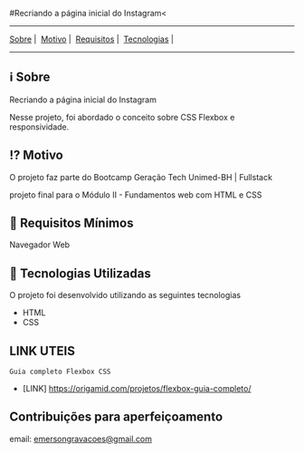 #Recriando a página inicial do Instagram<

___


  <a href="#information_source-sobre">Sobre</a>&nbsp;|&nbsp;
  <a href="#interrobang-motivo">Motivo</a>&nbsp;|&nbsp;
  <a href="#seedling-requisitos-mínimos">Requisitos</a>&nbsp;|&nbsp;
  <a href="#rocket-tecnologias-utilizadas">Tecnologias</a>&nbsp;|&nbsp;
  


___


 


## :information_source: Sobre

Recriando a página inicial do Instagram

Nesse projeto, foi abordado o conceito sobre CSS Flexbox e responsividade.

## :interrobang: Motivo

O projeto faz parte do Bootcamp Geração Tech Unimed-BH | Fullstack

projeto final para o Módulo II - Fundamentos web com HTML e CSS

## :seedling: Requisitos Mínimos

Navegador Web

## :rocket: Tecnologias Utilizadas 

O projeto foi desenvolvido utilizando as seguintes tecnologias

- HTML
- CSS


## LINK UTEIS
    Guia completo Flexbox CSS
- [LINK] https://origamid.com/projetos/flexbox-guia-completo/

## Contribuições para aperfeiçoamento
email: emersongravacoes@gmail.com



